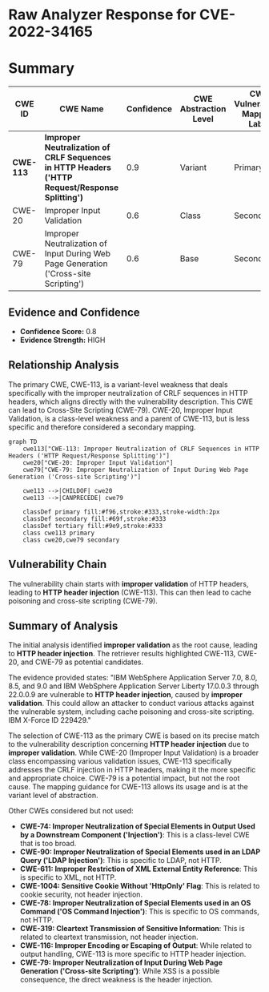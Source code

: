# Raw Analyzer Response for CVE-2022-34165

# Summary
| CWE ID | CWE Name | Confidence | CWE Abstraction Level | CWE Vulnerability Mapping Label | CWE-Vulnerability Mapping Notes |
|---|---|---|---|---|---|
| **CWE-113** | **Improper Neutralization of CRLF Sequences in HTTP Headers ('HTTP Request/Response Splitting')** | 0.9 | Variant | Primary | Allowed |
| CWE-20 | Improper Input Validation | 0.6 | Class | Secondary | Discouraged |
| CWE-79 | Improper Neutralization of Input During Web Page Generation ('Cross-site Scripting') | 0.6 | Base | Secondary | Allowed |

## Evidence and Confidence

*   **Confidence Score:** 0.8
*   **Evidence Strength:** HIGH

## Relationship Analysis
The primary CWE, CWE-113, is a variant-level weakness that deals specifically with the improper neutralization of CRLF sequences in HTTP headers, which aligns directly with the vulnerability description. This CWE can lead to Cross-Site Scripting (CWE-79). CWE-20, Improper Input Validation, is a class-level weakness and a parent of CWE-113, but is less specific and therefore considered a secondary mapping.

```mermaid
graph TD
    cwe113["CWE-113: Improper Neutralization of CRLF Sequences in HTTP Headers ('HTTP Request/Response Splitting')"]
    cwe20["CWE-20: Improper Input Validation"]
    cwe79["CWE-79: Improper Neutralization of Input During Web Page Generation ('Cross-site Scripting')"]
    
    cwe113 -->|CHILDOF| cwe20
    cwe113 -->|CANPRECEDE| cwe79
    
    classDef primary fill:#f96,stroke:#333,stroke-width:2px
    classDef secondary fill:#69f,stroke:#333
    classDef tertiary fill:#9e9,stroke:#333
    class cwe113 primary
    class cwe20,cwe79 secondary
```

## Vulnerability Chain
The vulnerability chain starts with **improper validation** of HTTP headers, leading to **HTTP header injection** (CWE-113). This can then lead to cache poisoning and cross-site scripting (CWE-79).

## Summary of Analysis
The initial analysis identified **improper validation** as the root cause, leading to **HTTP header injection**. The retriever results highlighted CWE-113, CWE-20, and CWE-79 as potential candidates.

The evidence provided states: "IBM WebSphere Application Server 7.0, 8.0, 8.5, and 9.0 and IBM WebSphere Application Server Liberty 17.0.0.3 through 22.0.0.9 are vulnerable to **HTTP header injection**, caused by **improper validation**. This could allow an attacker to conduct various attacks against the vulnerable system, including cache poisoning and cross-site scripting. IBM X-Force ID 229429."

The selection of CWE-113 as the primary CWE is based on its precise match to the vulnerability description concerning **HTTP header injection** due to **improper validation**. While CWE-20 (Improper Input Validation) is a broader class encompassing various validation issues, CWE-113 specifically addresses the CRLF injection in HTTP headers, making it the more specific and appropriate choice. CWE-79 is a potential impact, but not the root cause. The mapping guidance for CWE-113 allows its usage and is at the variant level of abstraction.

Other CWEs considered but not used:

*   **CWE-74: Improper Neutralization of Special Elements in Output Used by a Downstream Component ('Injection')**: This is a class-level CWE that is too broad.
*   **CWE-90: Improper Neutralization of Special Elements used in an LDAP Query ('LDAP Injection')**: This is specific to LDAP, not HTTP.
*   **CWE-611: Improper Restriction of XML External Entity Reference**: This is specific to XML, not HTTP.
*   **CWE-1004: Sensitive Cookie Without 'HttpOnly' Flag**: This is related to cookie security, not header injection.
*   **CWE-78: Improper Neutralization of Special Elements used in an OS Command ('OS Command Injection')**: This is specific to OS commands, not HTTP.
*   **CWE-319: Cleartext Transmission of Sensitive Information**: This is related to cleartext transmission, not header injection.
*   **CWE-116: Improper Encoding or Escaping of Output**: While related to output handling, CWE-113 is more specific to HTTP header injection.
*   **CWE-79: Improper Neutralization of Input During Web Page Generation ('Cross-site Scripting')**: While XSS is a possible consequence, the direct weakness is the header injection.